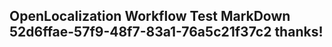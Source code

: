 <properties
ms.topic="hero-topic"
ms.test1="hero-topic"
ms.test2="test"/>

## OpenLocalization Workflow Test MarkDown 52d6ffae-57f9-48f7-83a1-76a5c21f37c2 thanks!
